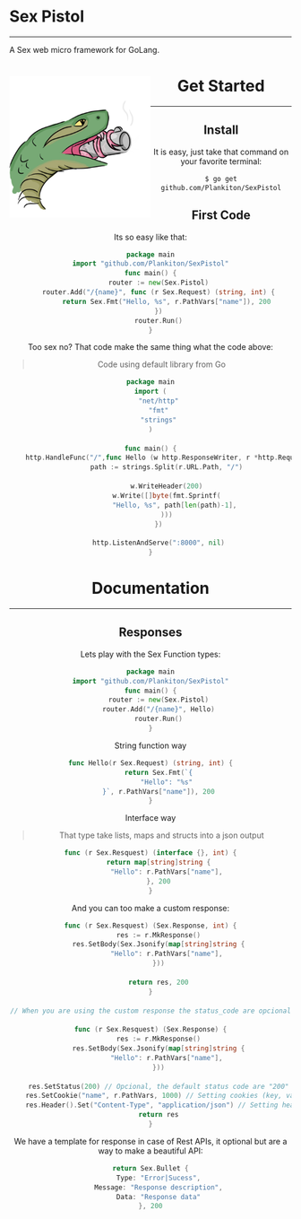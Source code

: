 

# Sex Pistol

----

A Sex web micro framework for GoLang.

<center><img src="assets/Icon.png" alt="Sex Pistol Icon" align="left" style="max-height: 700px;max-width: 50%"/>

# Get Started

-----

## Install

It is easy, just take that command on your favorite terminal:

```shell
$ go get github.com/Plankiton/SexPistol
```

## First Code

Its so easy like that:

```go
package main
import "github.com/Plankiton/SexPistol"
func main() {
    router := new(Sex.Pistol)
    router.Add("/{name}", func (r Sex.Request) (string, int) {
        return Sex.Fmt("Hello, %s", r.PathVars["name"]), 200
    })
    router.Run()
}
```

Too sex no? That code make the same thing what the code above:

>  Code using default library from Go

```go
package main
import (
    "net/http"
    "fmt"
    "strings"
)

func main() {
    http.HandleFunc("/",func Hello (w http.ResponseWriter, r *http.Request) {
        path := strings.Split(r.URL.Path, "/")

        w.WriteHeader(200)
        w.Write([]byte(fmt.Sprintf(
            "Hello, %s", path[len(path)-1],
        )))
    })

    http.ListenAndServe(":8000", nil)
}
```

# Documentation

-----



## Responses

Lets play with the Sex Function types:

```go
package main
import "github.com/Plankiton/SexPistol"
func main() {
    router := new(Sex.Pistol)
    router.Add("/{name}", Hello)
    router.Run()
}
```

String function way

```go
func Hello(r Sex.Request) (string, int) {
    return Sex.Fmt(`{
    	"Hello": "%s"
    }`, r.PathVars["name"]), 200
}
```

Interface way

> That type take lists, maps and structs into a json output

```go
func (r Sex.Resquest) (interface {}, int) {
    return map[string]string {
        "Hello": r.PathVars["name"],
    }, 200
}
```

And you can too make a custom response:

```go
func (r Sex.Resquest) (Sex.Response, int) {
    res := r.MkResponse()
    res.SetBody(Sex.Jsonify(map[string]string {
        "Hello": r.PathVars["name"],
    }))
    
    return res, 200
}

// When you are using the custom response the status_code are opcional

func (r Sex.Resquest) (Sex.Response) {
    res := r.MkResponse()
    res.SetBody(Sex.Jsonify(map[string]string {
        "Hello": r.PathVars["name"],
    }))
    
    res.SetStatus(200) // Opcional, the default status code are "200"
    res.SetCookie("name", r.PathVars, 1000) // Setting cookies (key, value, expires)
    res.Header().Set("Content-Type", "application/json") // Setting headers (key, value)
    return res
}
```

We have a template for response in case of Rest APIs, it optional but are a way to make a beautiful API:

```go
return Sex.Bullet {
    Type: "Error|Sucess",
    Message: "Response description",
    Data: "Response data"
}, 200
```

